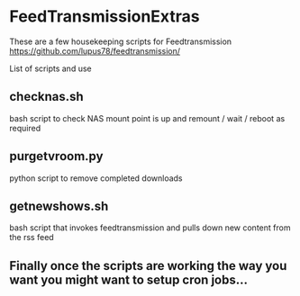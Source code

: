 # FeedTransmissionExtras

These are a few housekeeping scripts for Feedtransmission https://github.com/lupus78/feedtransmission/

List of scripts and use

## checknas.sh
bash script to check NAS mount point is up and remount / wait / reboot as required

## purgetvroom.py
python script to remove completed downloads

## getnewshows.sh
bash script that invokes feedtransmission and pulls down new content from the rss feed 

## Finally once the scripts are working the way you want you might want to setup cron jobs...




